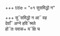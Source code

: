 +++
title = "०१ सुसमिद्धो न"

+++
सु᳓समिद्धो न आ᳓ वह  
देवाँ᳓ अग्ने हवि᳓ष्मते  
हो᳓तः पवाक+ य᳓क्षि च